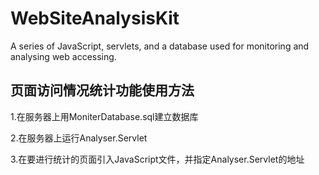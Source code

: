 # WebSiteAnalysisKit
A series of JavaScript, servlets, and a database used for monitoring and analysing web accessing.

## 页面访问情况统计功能使用方法

1.在服务器上用MoniterDatabase.sql建立数据库

2.在服务器上运行Analyser.Servlet

3.在要进行统计的页面引入JavaScript文件，并指定Analyser.Servlet的地址
